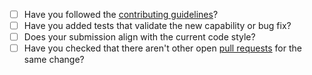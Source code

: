 <!-- Use [x] to mark item done, or just click the checkboxes with device pointer -->

- [ ] Have you followed the [contributing guidelines](../CONTRIBUTING.md)?
- [ ] Have you added tests that validate the new capability or bug fix?
- [ ] Does your submission align with the current code style?
- [ ] Have you checked that there aren't other open [pull requests](https://github.com/daniel-rusu/pods4k/pulls) for the same change?
